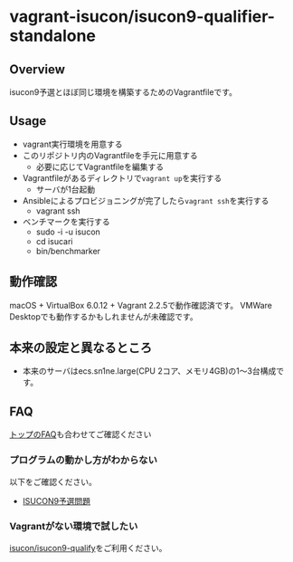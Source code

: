 # vagrant-isucon/isucon9-qualifier-standalone

## Overview

isucon9予選とほぼ同じ環境を構築するためのVagrantfileです。

## Usage

- vagrant実行環境を用意する
- このリポジトリ内のVagrantfileを手元に用意する
  - 必要に応じてVagrantfileを編集する
- Vagrantfileがあるディレクトリで`vagrant up`を実行する
  - サーバが1台起動
- Ansibleによるプロビジョニングが完了したら`vagrant ssh`を実行する
  - vagrant ssh
- ベンチマークを実行する
  - sudo -i -u isucon
  - cd isucari
  - bin/benchmarker

## 動作確認

macOS + VirtualBox 6.0.12 + Vagrant 2.2.5で動作確認済です。
VMWare Desktopでも動作するかもしれませんが未確認です。

## 本来の設定と異なるところ

- 本来のサーバはecs.sn1ne.large(CPU 2コア、メモリ4GB)の1〜3台構成です。

## FAQ

[トップのFAQ](../README.md#FAQ)も合わせてご確認ください

### プログラムの動かし方がわからない

以下をご確認ください。

- [ISUCON9予選問題](https://github.com/isucon/isucon9-qualify)

### Vagrantがない環境で試したい

[isucon/isucon9-qualify](https://github.com/isucon/isucon9-qualify)をご利用ください。

